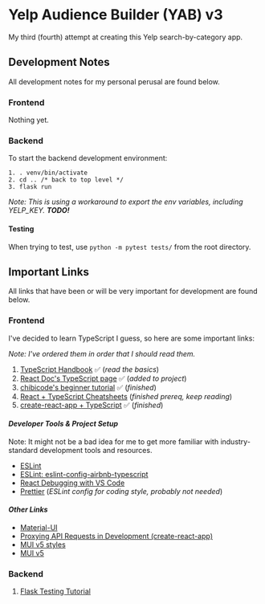 # Yelp Audience Builder (YAB) v3

My third (fourth) attempt at creating this Yelp search-by-category app. 

## Development Notes

All development notes for my personal perusal are found below.

### **Frontend**

Nothing yet.

### **Backend**

To start the backend development environment:
```
1. . venv/bin/activate
2. cd .. /* back to top level */
3. flask run
```
*Note: This is using a workaround to export the env variables, including YELP_KEY. **TODO!***

#### Testing

When trying to test, use `python -m pytest tests/` from the root directory.

## Important Links

All links that have been or will be very important for development are found below.

### **Frontend**

I've decided to learn TypeScript I guess, so here are some important links:

*Note: I've ordered them in order that I should read them.*

1. [TypeScript Handbook](https://www.typescriptlang.org/docs/handbook/2/everyday-types.html) ✅ (*read the basics*)
2. [React Doc's TypeScript page](https://reactjs.org/docs/static-type-checking.html#typescript) ✅ (*added to project*)
3. [chibicode's beginner tutorial](https://ts.chibicode.com/todo/) ✅ (*finished*)
4. [React + TypeScript Cheatsheets](https://github.com/typescript-cheatsheets/react#reacttypescript-cheatsheets) (*finished prereq, keep reading*)
5. [create-react-app + TypeScript](https://create-react-app.dev/docs/adding-typescript) ✅ (*finished*)


#### *Developer Tools & Project Setup*
Note: It might not be a bad idea for me to get more familiar with industry-standard development tools and resources.

* [ESLint](https://eslint.org/docs/user-guide/getting-started)
* [ESLint: eslint-config-airbnb-typescript](https://www.npmjs.com/package/eslint-config-airbnb-typescript)
* [React Debugging with VS Code](https://create-react-app.dev/docs/setting-up-your-editor#visual-studio-code)
* [Prettier](https://github.com/prettier/prettier) (*ESLint config for coding style, probably not needed*)


#### *Other Links*

* [Material-UI](https://material-ui.com/components/grid/)
* [Proxying API Requests in Development (create-react-app)](https://create-react-app.dev/docs/proxying-api-requests-in-development/)
* [MUI v5 styles](https://mui.com/guides/migration-v4/#migrate-from-jss)
* [MUI v5](https://mui.com/guides/migration-v4/#themeprovider-setup)

### **Backend**

1. [Flask Testing Tutorial](https://flask.palletsprojects.com/en/2.0.x/tutorial/tests/)